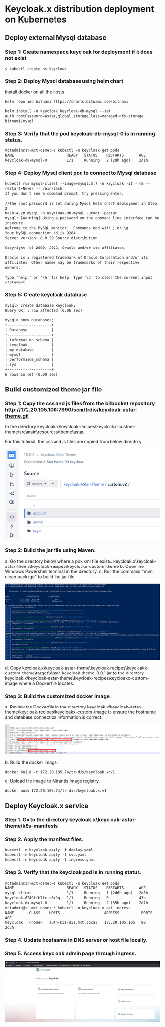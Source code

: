 # Keycloak.x distribution deployment on Kubernetes

## Deploy external Mysql database

### Step 1: Create namespace keycloak for deployment if it does not exist

```
$ kubectl create ns keycloak
```

### Step 2: Deploy Mysql database using helm chart
Install  docker on all the hosts
```
helm repo add bitnami https://charts.bitnami.com/bitnami

helm install -n keycloak keycloak-db-mysql --set auth.rootPassword=astar,global.storageClass=managed-nfs-storage bitnami/mysql
```

### Step 3: Verify that the pod keycloak-db-mysql-0 is in running status.

```
mctadmin@st-mct-osme:~$ kubectl -n keycloak get pods
NAME                        READY   STATUS    RESTARTS       AGE
keycloak-db-mysql-0         1/1     Running   2 (29h ago)    2d1h

```

### Step 4: Deploy Mysql client pod to connect to Mysql database

```
kubectl run mysql-client --image=mysql:5.7 -n keycloak -it --rm --restart=Never -- /bin/bash
If you don't see a command prompt, try pressing enter.

//The root password is set during Mysql helm chart deployment in Step 2
bash-4.2# mysql -h keycloak-db-mysql -uroot -pastar
mysql: [Warning] Using a password on the command line interface can be insecure.
Welcome to the MySQL monitor.  Commands end with ; or \g.
Your MySQL connection id is 9284
Server version: 8.0.29 Source distribution

Copyright (c) 2000, 2022, Oracle and/or its affiliates.

Oracle is a registered trademark of Oracle Corporation and/or its
affiliates. Other names may be trademarks of their respective
owners.

Type 'help;' or '\h' for help. Type '\c' to clear the current input statement.
```

### Step 5: Create keycloak database

```
mysql> create database keycloak;
Query OK, 1 row affected (0.06 sec)

mysql> show databases;
+--------------------+
| Database           |
+--------------------+
| information_schema |
| keycloak           |
| my_database        |
| mysql              |
| performance_schema |
| sys                |
+--------------------+
6 rows in set (0.00 sec)
```

## Build customized theme jar file

### Step 1: Copy the css and js files from the bitbucket repository http://172.20.105.100:7990/scm/trdis/keycloak-astar-theme.git
to the directory keycloak.x\keycloak-recipes\keycloakx-custom-theme\src\main\resources\theme\astar.

For this tutorial, the css and js files are copied from below directory.

![plot](./images/customized-astar-theme-file-dir.png)

### Step 2: Build the jar file using Maven.
a. Go the directory below where a pox.xml file exists.
	keycloak.x\keycloak-astar-theme\keycloak-recipes\keycloakx-custom-theme
b. Open the Windows Powershell terminal in the directory.
c. Run the command "mvn clean package" to build the jar file.

![plot](./images/maven-build-jar-file.PNG)

d. Copy keycloak.x\keycloak-astar-theme\keycloak-recipes\keycloakx-custom-theme\target\Astar-keycloak-theme-0.0.1.jar to the
directory keycloak.x\keycloak-astar-theme\keycloak-recipes\keycloakx-custom-image where a Dockerfile locates.

### Step 3: Build the customized docker image.
a. Review the Dockerfile in the directory keycloak.x\keycloak-astar-theme\keycloak-recipes\keycloakx-custom-image to ensure
the hostname and database connection information is correct.

![plot](./images/dockerfile-review.png)

b. Build the docker image.

```
docker build -t 172.20.105.74/tr-dis/keycloak.x:v1 .
```

c. Upload the image to Mirantis image registry.

```
docker push 172.20.105.74/tr-dis/keycloak.x:v1
```

## Deploy Keycloak.x service
### Step 1. Go to the directory keycloak.x\keycloak-astar-theme\k8s-manifests
### Step 2. Apply the manifest files.
```
kubectl -n keycloak apply -f deploy.yaml
kubectl -n keycloak apply -f svc.yaml
kubectl -n keycloak apply -f ingress.yaml
```

### Step 3. Verify that the keycloak pod is in running status.
```
mctadmin@st-mct-osme:~$ kubectl -n keycloak get pods
NAME                        READY   STATUS    RESTARTS       AGE
mysql-client                1/1     Running   1 (2d6h ago)   2d6h
keycloak-6749ffb7fc-c6x9q   1/1     Running   0              43h
keycloak-db-mysql-0         1/1     Running   2 (35h ago)    2d7h
mctadmin@st-mct-osme:~$ kubectl -n keycloak-x get ingress
NAME       CLASS    HOSTS                    ADDRESS          PORTS   AGE
keycloak   <none>   auth-k3s-dis.mct.local   172.20.105.105   80      2d3h
```
### Step 4. Update hostname in DNS server or host file locally.
### Step 5. Access keycloak admin page through ingress.
![plot](./images/keycloakx-admin-page.PNG)
